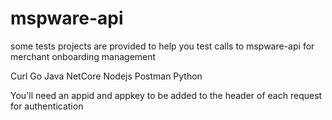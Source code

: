 # mspware-api
some tests projects are provided to help you test calls to mspware-api for merchant onboarding management

Curl
Go
Java
NetCore
Nodejs
Postman
Python


You'll need an appid and appkey to be added to the header of each request for authentication

